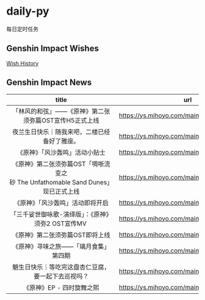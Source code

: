 # daily-py
每日定时任务


## Genshin Impact Wishes
[Wish History](./genshin_impact_wish.md)


## Genshin Impact News

| title | url |
|:---:|:---:|
| 「林风的和弦」——《原神》第二张须弥篇OST宣传H5正式上线 | https://ys.mihoyo.com/main/news/detail/27120 |
| 夜兰生日快乐｜随我来吧，二楼已经备好了雅座。 | https://ys.mihoyo.com/main/news/detail/27119 |
| 《原神》「风沙轰鸣」活动小贴士 | https://ys.mihoyo.com/main/news/detail/27118 |
| 《原神》第二张须弥篇OST「啁哳流变之砂 The Unfathomable Sand Dunes」现已正式上线 | https://ys.mihoyo.com/main/news/detail/27090 |
| 《原神》「风沙轰鸣」活动即将开启 | https://ys.mihoyo.com/main/news/detail/27089 |
| 「三千娑世御咏歌-演绎版」：《原神》须弥2 OST宣传MV  | https://ys.mihoyo.com/main/news/detail/27088 |
| 《原神》第二张须弥篇OST即将上线 | https://ys.mihoyo.com/main/news/detail/27077 |
| 《原神》寻味之旅——「璃月食集」第四期 | https://ys.mihoyo.com/main/news/detail/27065 |
| 魈生日快乐｜等吃完这盘杏仁豆腐，要一起下去巡视吗？ | https://ys.mihoyo.com/main/news/detail/27064 |
| 《原神》EP - 四时旋舞之熙 | https://ys.mihoyo.com/main/news/detail/27014 |

